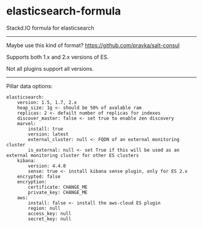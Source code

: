 # elasticsearch-formula
Stackd.IO formula for elasticsearch

---
Maybe use this kind of format? https://github.com/pravka/salt-consul


Supports both 1.x and 2.x versions of ES. 

Not all plugins support all versions.

---
Pillar data options:


    elasticsearch:
        version: 1.5, 1.7, 2.x
        heap_size: 1g <- should be 50% of avalable ram
        replicas: 2 <- defailt number of replicas for indexes
        discover_master: false <- set true to enable zen discovery
        marvel:
            install: true
            version: latest
            external_cluster: null <- FQDN of an external monitoring cluster
            is_external: null <- set True if this will be used as an external monitoring cluster for other ES clusters
        kibana:
            version: 4.4.0
            sense: true <- install kibana sense plugin, only for ES 2.x
        encrypted: false
        encryption:
            certificate: CHANGE_ME
            private_key: CHANGE_ME
        aws:
            install: false <- install the aws-cloud ES plugin
            region: null
            access_key: null
            secret_key: null


